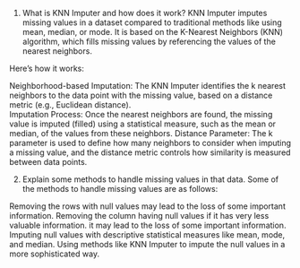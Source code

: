 1. What is KNN Imputer and how does it work?
KNN Imputer imputes missing values in a dataset compared to traditional methods like using mean, median, or mode. It is based on the K-Nearest Neighbors (KNN) algorithm, which fills missing values by referencing the values of the nearest neighbors.

Here’s how it works:

Neighborhood-based Imputation: The KNN Imputer identifies the k nearest neighbors to the data point with the missing value, based on a distance metric (e.g., Euclidean distance).<br>
Imputation Process: Once the nearest neighbors are found, the missing value is imputed (filled) using a statistical measure, such as the mean or median, of the values from these neighbors.
Distance Parameter: The k parameter is used to define how many neighbors to consider when imputing a missing value, and the distance metric controls how similarity is measured between data points.


2. Explain some methods to handle missing values in that data.
Some of the methods to handle missing values are as follows:

Removing the rows with null values may lead to the loss of some important information.
Removing the column having null values if it has very less valuable information. it may lead to the loss of some important information.
Imputing null values with descriptive statistical measures like mean, mode, and median.
Using methods like KNN Imputer to impute the null values in a more sophisticated way.